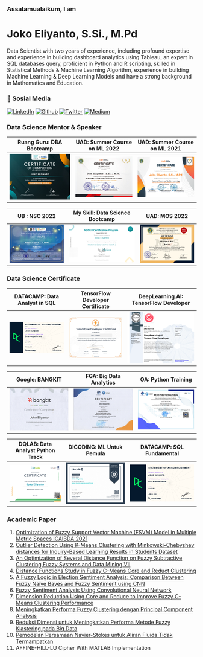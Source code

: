 ### Assalamualaikum, I am
# Joko Eliyanto, S.Si., M.Pd

Data Scientist with two years of experience, including profound expertise and experience in building dashboard analytics using Tableau, an expert in SQL databases query, proficient in Python and R scripting, skilled in  Statistical Methods & Machine Learning Algorithm, experience in building Machine Learning & Deep Learning Models and have a strong background in Mathematics and Education.

### 📱 Sosial Media


<p>
  <a href="https://www.linkedin.com/in/joko-eliyanto-23a1b6143/" target="_blank"><img alt="LinkedIn" src="https://img.shields.io/badge/linkedin-%230077B5.svg?&style=for-the-badge&logo=linkedin&logoColor=white" /></a>
  <a href="https://github.com/jokoeliyanto" target="_blank"><img alt="Github" src="https://img.shields.io/badge/GitHub-%2312100E.svg?&style=for-the-badge&logo=Github&logoColor=white" /></a>
  <a href="https://twitter.com/Math_Joko_E" target="_blank"><img alt="Twitter" src="https://img.shields.io/badge/twitter-%231DA1F2.svg?&style=for-the-badge&logo=twitter&logoColor=white" /></a>
    <a href="https://medium.com/@jokoeliyanto" target="_blank"><img alt="Medium" src="https://img.shields.io/badge/medium-%2312100E.svg?&style=for-the-badge&logo=medium&logoColor=white" /></a>
</p>

### Data Science Mentor & Speaker

Ruang Guru: DBA Bootcamp           | UAD: Summer Course on ML 2022 | UAD: Summer Course on ML 2021
:-------------------------:|:-------------------------:|:------------------------------:
![](https://raw.githubusercontent.com/jokoeliyanto/jokoeliyanto/main/Sertifikat%20Instruktur%20DBA%20JOKO%20ELIYANTO.png) |![](https://raw.githubusercontent.com/jokoeliyanto/jokoeliyanto/main/Joko%20Eliyanto%2C%20S.Si.%2C%20M.Pd.%20(1)_Page1.png)  |![](https://raw.githubusercontent.com/jokoeliyanto/jokoeliyanto/main/Joko%20Eliyanto%2C%20S.Si.%2C%20M.Pd%20SC1_Page1.png)

UB : NSC 2022            |  My Skill: Data Science Bootcamp | UAD: MOS 2022
:-------------------------:|:-------------------------:|:------------------------------:
![](https://raw.githubusercontent.com/jokoeliyanto/jokoeliyanto/main/PEMATERI%20WORKSHOP_Joko%20Eliyanto%2C%20S.Si.%2C%20M.Pd.png) |![](https://raw.githubusercontent.com/jokoeliyanto/jokoeliyanto/main/06036-%20Mentor%20%20-%20Data%20Science%20E-Certificate.png)  |![](https://raw.githubusercontent.com/jokoeliyanto/jokoeliyanto/main/Joko%20Eliyanto%2C%20M.Pd_.png)



### Data Science Certificate 

DATACAMP: Data Analyst in SQL            |  TensorFlow Developer Certificate | DeepLearning.AI: TensorFlow Developer
:-------------------------:|:-------------------------:|:------------------------------:
![](https://raw.githubusercontent.com/jokoeliyanto/jokoeliyanto/main/Data%20Analyst%20SQL%20Path%20Datacamp.png) |![](https://raw.githubusercontent.com/jokoeliyanto/jokoeliyanto/main/qiwiwcyb.png)  |![](https://raw.githubusercontent.com/jokoeliyanto/jokoeliyanto/main/Coursera%20E32DMWHAY3PL.png)

Google: BANGKIT            |  FGA: Big Data Analytics | OA: Python Training
:-------------------------:|:-------------------------:|:------------------------------:
![](https://raw.githubusercontent.com/jokoeliyanto/jokoeliyanto/main/BANGKIT.png) |![](https://raw.githubusercontent.com/jokoeliyanto/jokoeliyanto/main/FGA1_Page1.png)  |![](https://raw.githubusercontent.com/jokoeliyanto/jokoeliyanto/main/Python%20Training_Page1.png)

DQLAB: Data Analyst Python Track            |  DICODING: ML Untuk Pemula | DATACAMP: SQL Fundamental
:-------------------------:|:-------------------------:|:------------------------------:
![](https://raw.githubusercontent.com/jokoeliyanto/jokoeliyanto/main/certificate-DQLABDATRCIPAIMU.png) |![](https://raw.githubusercontent.com/jokoeliyanto/jokoeliyanto/main/sertifikat_course_184_684733_150920132916.png)  |![](https://raw.githubusercontent.com/jokoeliyanto/jokoeliyanto/main/SQL%20Fundamental.png)


### Academic Paper

1. [Optimization of Fuzzy Support Vector Machine (FSVM) Model in Multiple Metric Spaces ICAIBDA 2021](http://eprints.uad.ac.id/37563/)
2. [Outlier Detection Using K-Means Clustering with Minkowski-Chebyshev  distances for Inquiry-Based Learning Results in Students Dataset](https://ieeexplore.ieee.org/document/9689736)
3. [An Optimization of Several Distance Function on Fuzzy Subtractive Clustering Fuzzy Systems and Data Mining VII](http://eprints.uad.ac.id/37574/)
4. [Distance Functions Study in Fuzzy C-Means Core and Reduct Clustering](http://journal.uad.ac.id/index.php/JITEKI/article/view/20516)
5. [A Fuzzy Logic in Election Sentiment Analysis: Comparison Between Fuzzy Naïve Bayes and Fuzzy Sentiment using CNN](https://journal.ummat.ac.id/index.php/jtam/article/view/3766)
6. [Fuzzy Sentiment Analysis Using Convolutional Neural Network](https://aip.scitation.org/doi/abs/10.1063/5.0042144)
7. [Dimension Reduction Using Core and Reduce to Improve Fuzzy C-Means  Clustering Performance](https://www.kansaiuniversityreports.com/article/dimension-reduction-using-core-and-reduct-to-improve-fuzzy-c-means-clustering-performance)
8. [Meningkatkan Performa Fuzzy Clustering dengan Principal Component Analysis](http://prosiding.himatikauny.org/index.php/prosidinglsm/article/view/103)
9. [Reduksi Dimensi untuk Meningkatkan Performa Metode Fuzzy Klastering pada Big Data](http://seminar.uad.ac.id/index.php/STEEEM/article/view/2842)
10. [Pemodelan Persamaan Navier-Stokes untuk Aliran Fluida Tidak Termampatkan](http://journal.uad.ac.id/index.php/Konvergensi/article/view/19545)
11. AFFINE-HILL-LU Cipher With MATLAB Implementation


